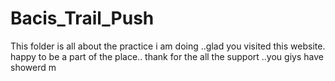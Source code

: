 # Bacis_Trail_Push
This folder is all about the practice i am doing ..glad you visited this website. happy to be a part of the place.. thank for the all the support ..you giys have showerd m

